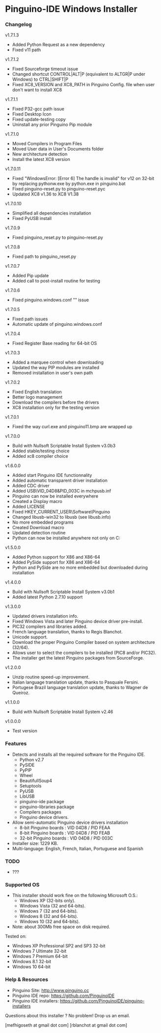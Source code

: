 Pinguino-IDE Windows Installer
==============================

### Changelog

v1.7.1.3
* Added Python Request as a new dependency
* Fixed v11 path

v1.7.1.2
* Fixed Sourceforge timeout issue
* Changed shortcut CONTROL|ALT|P (equivalent to ALTGR|P under Windows) to CTRL|SHIFT|P
* Fixed XC8_VERSION and XC8_PATH in Pinguino Config. file when user don't want to install XC8

v1.7.1.1
* Fixed P32-gcc path issue
* Fixed Desktop Icon
* Fixed update-testing copy 
* Uninstall any prior Pinguino Pip module

v1.7.1.0
* Moved Compilers in Program Files
* Moved User data in User's Documents folder
* New architecture detection
* Install the latest XC8 version

v1.7.0.11
* Fixed "WindowsError: [Error 6] The handle is invalid" for v12 on 32-bit
  by replacing pythonw.exe by python.exe in pinguino.bat
* Fixed pinguino-reset.py to pinguino-reset.pyc
* Updated XC8 v1.36 to XC8 V1.38

v1.7.0.10
* Simplified all dependencies installation
* Fixed PyUSB install

v1.7.0.9
* Fixed pinguino_reset.py to pinguino-reset.py

v1.7.0.8
* Fixed path to pinguino_reset.py

v1.7.0.7
* Added Pip update
* Added call to post-install routine for testing

v1.7.0.6
* Fixed pinguino.windows.conf "" issue

v1.7.0.5
* Fixed path issues
* Automatic update of pinguino.windows.conf

v1.7.0.4
* Fixed Register Base reading for 64-bit OS

v1.7.0.3
* Added a marquee control when downloading
* Updated the way PIP modules are installed
* Removed installation in user's own path

v1.7.0.2
* Fixed English translation
* Better logo management
* Download the compilers before the drivers
* XC8 installation only for the testing version 

v1.7.0.1
* Fixed the way curl.exe and pinguino11.bmp are wrapped up

v1.7.0.0
* Build with Nullsoft Scriptable Install System v3.0b3
* Added stable/testing choice
* Added xc8 compiler choice

v1.6.0.0
* Added start Pinguino IDE functionnality
* Added automatic transparent driver installation
* Added CDC driver
* Added USB\VID_04D8&PID_003C in mchpusb.inf
* Pinguino can now be installed everywhere
* Created a Display macro
* Added LICENSE
* Fixed HKEY_CURRENT_USER\Software\Pinguino
* Changed libusb-win32 to libusb (see libusb.info)
* No more embedded programs
* Created Download macro
* Updated detection routine
* Python can now be installed anywhere not only on C:

v1.5.0.0
* Added Python support for X86 and X86-64
* Added PySide support for X86 and X86-64
* Python and PySide are no more embedded but downloaded during installation

v1.4.0.0
* Build with Nullsoft Scriptable Install System v3.0b1
* Added latest Python 2.7.10 support

v1.3.0.0
* Updated drivers installation info.
* Fixed Windows Vista and later Pinguino device driver pre-install.
* PIC32 compilers and libraries added.
* French language translation, thanks to Regis Blanchot.
* Unicode support.
* Download the proper Pinguino Compiler based on system architecture (32/64).
* Allows user to select the compilers to be installed (PIC8 and/or PIC32).
* The installer get the latest Pinguino packages from SourceForge.

v1.2.0.0
* Unzip routine speed-up improvement.
* Italian language translation update, thanks to Pasquale Fersini.
* Portugese Brazil language translation update, thanks to Wagner de Queiroz.

v1.1.0.0
* Build with Nullsoft Scriptable Install System v2.46

v1.0.0.0
* Test version

### Features

* Detects and installs all the required software for the Pinguino IDE.
  + Python v2.7
  + PySIDE
  + PyPIP
  + Wheel
  + BeautifullSoup4
  + Setuptools
  + PyUSB
  + LibUSB
  + pinguino-ide package
  + pinguino-libraries package
  + Compilers packages
  + Pinguino device drivers.
* Allow semi-automatic Pinguino device drivers installation
  +  8-bit Pinguino boards : VID 04D8 / PID FEAA
  +  8-bit Pinguino boards : VID 04D8 / PID FEAB
  + 32-bit Pinguino boards : VID 04D8 / PID 003C
* Installer size: 1229 KB.
* Multi-language: English, French, Italian, Portuguese and Spanish

### TODO

* ???

### Supported OS

* This installer should work fine on the following Microsoft O.S.:
  + Windows XP (32-bits only).
  + Windows Vista (32 and 64-bits).
  + Windows 7 (32 and 64-bits).
  + Windows 8 (32 and 64-bits).
  + Windows 10 (32 and 64-bits).
* Note: about 300Mb free space on disk required.

Tested on:

* Windows XP Professional SP2 and SP3 32-bit
* Windows 7 Ultimate 32-bit
* Windows 7 Premium 64-bit
* Windows 8.1 32-bit
* Windows 10 64-bit
 
### Help & Resources

* Pinguino Site: http://www.pinguino.cc
* Pinguino IDE repo: https://github.com/PinguinoIDE
* Pinguino IDE installers: https://github.com/PinguinoIDE/pinguino-installers

Questions about this installer ? No problem! Drop us an email.

[mefhigoseth at gmail dot com]
[rblanchot at gmail dot com]
